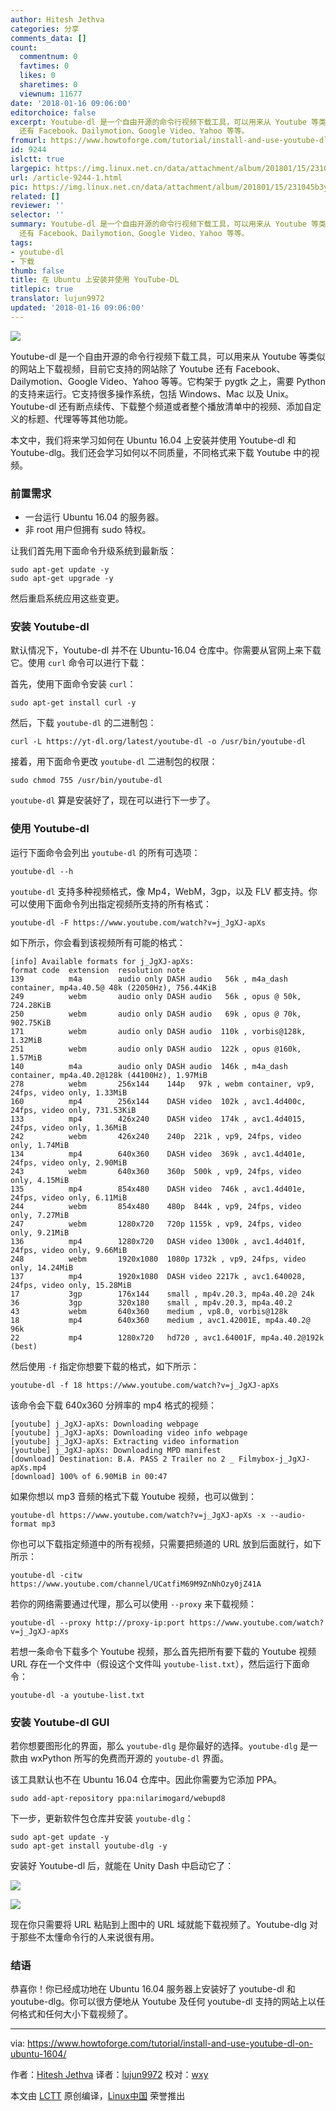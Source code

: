 ```yaml
---
author: Hitesh Jethva
categories: 分享
comments_data: []
count:
  commentnum: 0
  favtimes: 0
  likes: 0
  sharetimes: 0
  viewnum: 11677
date: '2018-01-16 09:06:00'
editorchoice: false
excerpt: Youtube-dl 是一个自由开源的命令行视频下载工具，可以用来从 Youtube 等类似的网站上下载视频，目前它支持的网站除了 Youtube
  还有 Facebook、Dailymotion、Google Video、Yahoo 等等。
fromurl: https://www.howtoforge.com/tutorial/install-and-use-youtube-dl-on-ubuntu-1604/
id: 9244
islctt: true
largepic: https://img.linux.net.cn/data/attachment/album/201801/15/231045b3y531loom513ot1.jpg
url: /article-9244-1.html
pic: https://img.linux.net.cn/data/attachment/album/201801/15/231045b3y531loom513ot1.jpg.thumb.jpg
related: []
reviewer: ''
selector: ''
summary: Youtube-dl 是一个自由开源的命令行视频下载工具，可以用来从 Youtube 等类似的网站上下载视频，目前它支持的网站除了 Youtube
  还有 Facebook、Dailymotion、Google Video、Yahoo 等等。
tags:
- youtube-dl
- 下载
thumb: false
title: 在 Ubuntu 上安装并使用 YouTube-DL
titlepic: true
translator: lujun9972
updated: '2018-01-16 09:06:00'
---
```


![](/data/attachment/album/201801/15/231045b3y531loom513ot1.jpg)


Youtube-dl 是一个自由开源的命令行视频下载工具，可以用来从 Youtube 等类似的网站上下载视频，目前它支持的网站除了 Youtube 还有 Facebook、Dailymotion、Google Video、Yahoo 等等。它构架于 pygtk 之上，需要 Python 的支持来运行。它支持很多操作系统，包括 Windows、Mac 以及 Unix。Youtube-dl 还有断点续传、下载整个频道或者整个播放清单中的视频、添加自定义的标题、代理等等其他功能。


本文中，我们将来学习如何在 Ubuntu 16.04 上安装并使用 Youtube-dl 和 Youtube-dlg。我们还会学习如何以不同质量，不同格式来下载 Youtube 中的视频。


### 前置需求


* 一台运行 Ubuntu 16.04 的服务器。
* 非 root 用户但拥有 sudo 特权。


让我们首先用下面命令升级系统到最新版：



```
sudo apt-get update -y
sudo apt-get upgrade -y

```

然后重启系统应用这些变更。


### 安装 Youtube-dl


默认情况下，Youtube-dl 并不在 Ubuntu-16.04 仓库中。你需要从官网上来下载它。使用 `curl` 命令可以进行下载：


首先，使用下面命令安装 `curl`：



```
sudo apt-get install curl -y

```

然后，下载 `youtube-dl` 的二进制包：



```
curl -L https://yt-dl.org/latest/youtube-dl -o /usr/bin/youtube-dl

```

接着，用下面命令更改 `youtube-dl` 二进制包的权限：



```
sudo chmod 755 /usr/bin/youtube-dl

```

`youtube-dl` 算是安装好了，现在可以进行下一步了。


### 使用 Youtube-dl


运行下面命令会列出 `youtube-dl` 的所有可选项：



```
youtube-dl --h

```

`youtube-dl` 支持多种视频格式，像 Mp4，WebM，3gp，以及 FLV 都支持。你可以使用下面命令列出指定视频所支持的所有格式：



```
youtube-dl -F https://www.youtube.com/watch?v=j_JgXJ-apXs

```

如下所示，你会看到该视频所有可能的格式：



```
[info] Available formats for j_JgXJ-apXs:
format code  extension  resolution note
139          m4a        audio only DASH audio   56k , m4a_dash container, mp4a.40.5@ 48k (22050Hz), 756.44KiB
249          webm       audio only DASH audio   56k , opus @ 50k, 724.28KiB
250          webm       audio only DASH audio   69k , opus @ 70k, 902.75KiB
171          webm       audio only DASH audio  110k , vorbis@128k, 1.32MiB
251          webm       audio only DASH audio  122k , opus @160k, 1.57MiB
140          m4a        audio only DASH audio  146k , m4a_dash container, mp4a.40.2@128k (44100Hz), 1.97MiB
278          webm       256x144    144p   97k , webm container, vp9, 24fps, video only, 1.33MiB
160          mp4        256x144    DASH video  102k , avc1.4d400c, 24fps, video only, 731.53KiB
133          mp4        426x240    DASH video  174k , avc1.4d4015, 24fps, video only, 1.36MiB
242          webm       426x240    240p  221k , vp9, 24fps, video only, 1.74MiB
134          mp4        640x360    DASH video  369k , avc1.4d401e, 24fps, video only, 2.90MiB
243          webm       640x360    360p  500k , vp9, 24fps, video only, 4.15MiB
135          mp4        854x480    DASH video  746k , avc1.4d401e, 24fps, video only, 6.11MiB
244          webm       854x480    480p  844k , vp9, 24fps, video only, 7.27MiB
247          webm       1280x720   720p 1155k , vp9, 24fps, video only, 9.21MiB
136          mp4        1280x720   DASH video 1300k , avc1.4d401f, 24fps, video only, 9.66MiB
248          webm       1920x1080  1080p 1732k , vp9, 24fps, video only, 14.24MiB
137          mp4        1920x1080  DASH video 2217k , avc1.640028, 24fps, video only, 15.28MiB
17           3gp        176x144    small , mp4v.20.3, mp4a.40.2@ 24k
36           3gp        320x180    small , mp4v.20.3, mp4a.40.2
43           webm       640x360    medium , vp8.0, vorbis@128k
18           mp4        640x360    medium , avc1.42001E, mp4a.40.2@ 96k
22           mp4        1280x720   hd720 , avc1.64001F, mp4a.40.2@192k (best)

```

然后使用 `-f` 指定你想要下载的格式，如下所示：



```
youtube-dl -f 18 https://www.youtube.com/watch?v=j_JgXJ-apXs

```

该命令会下载 640x360 分辨率的 mp4 格式的视频：



```
[youtube] j_JgXJ-apXs: Downloading webpage
[youtube] j_JgXJ-apXs: Downloading video info webpage
[youtube] j_JgXJ-apXs: Extracting video information
[youtube] j_JgXJ-apXs: Downloading MPD manifest
[download] Destination: B.A. PASS 2 Trailer no 2 _ Filmybox-j_JgXJ-apXs.mp4
[download] 100% of 6.90MiB in 00:47

```

如果你想以 mp3 音频的格式下载 Youtube 视频，也可以做到：



```
youtube-dl https://www.youtube.com/watch?v=j_JgXJ-apXs -x --audio-format mp3

```

你也可以下载指定频道中的所有视频，只需要把频道的 URL 放到后面就行，如下所示：



```
youtube-dl -citw https://www.youtube.com/channel/UCatfiM69M9ZnNhOzy0jZ41A

```

若你的网络需要通过代理，那么可以使用 `--proxy` 来下载视频：



```
youtube-dl --proxy http://proxy-ip:port https://www.youtube.com/watch?v=j_JgXJ-apXs

```

若想一条命令下载多个 Youtube 视频，那么首先把所有要下载的 Youtube 视频 URL 存在一个文件中（假设这个文件叫 `youtube-list.txt`），然后运行下面命令：



```
youtube-dl -a youtube-list.txt

```

### 安装 Youtube-dl GUI


若你想要图形化的界面，那么 `youtube-dlg` 是你最好的选择。`youtube-dlg` 是一款由 wxPython 所写的免费而开源的 `youtube-dl` 界面。


该工具默认也不在 Ubuntu 16.04 仓库中。因此你需要为它添加 PPA。



```
sudo add-apt-repository ppa:nilarimogard/webupd8

```

下一步，更新软件包仓库并安装 `youtube-dlg`：



```
sudo apt-get update -y
sudo apt-get install youtube-dlg -y

```

安装好 Youtube-dl 后，就能在 Unity Dash 中启动它了：


[![](/data/attachment/album/201801/15/231051zjpc8pzpjv07vj0a.png)](https://www.howtoforge.com/images/install_and_use_youtube_dl_on_ubuntu_1604/big/Screenshot-of-youtube-dl-dash.png)


[![](/data/attachment/album/201801/15/231051k7qyv7d7fdl7nolm.png)](https://www.howtoforge.com/images/install_and_use_youtube_dl_on_ubuntu_1604/big/Screenshot-of-youtube-dl-dashboard.png)


现在你只需要将 URL 粘贴到上图中的 URL 域就能下载视频了。Youtube-dlg 对于那些不太懂命令行的人来说很有用。


### 结语


恭喜你！你已经成功地在 Ubuntu 16.04 服务器上安装好了 youtube-dl 和 youtube-dlg。你可以很方便地从 Youtube 及任何 youtube-dl 支持的网站上以任何格式和任何大小下载视频了。




---


via: <https://www.howtoforge.com/tutorial/install-and-use-youtube-dl-on-ubuntu-1604/>


作者：[Hitesh Jethva](https://www.howtoforge.com) 译者：[lujun9972](https://github.com/lujun9972) 校对：[wxy](https://github.com/wxy)


本文由 [LCTT](https://github.com/LCTT/TranslateProject) 原创编译，[Linux中国](https://linux.cn/) 荣誉推出
